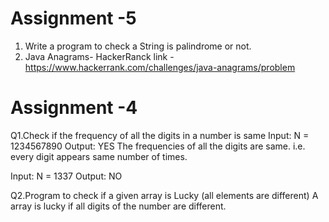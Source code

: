 # Assignment -5
1. Write a program to check a String is palindrome or not.
2. Java Anagrams- HackerRanck link -https://www.hackerrank.com/challenges/java-anagrams/problem
# Assignment -4
Q1.Check if the frequency of all the digits in a number is same
Input: N = 1234567890
Output: YES
The frequencies of all the digits are same.
i.e. every digit appears same number of times.

Input: N = 1337
Output: NO

Q2.Program to check if a given array is Lucky (all elements are different)
A array is lucky if all digits of the number are different. 



